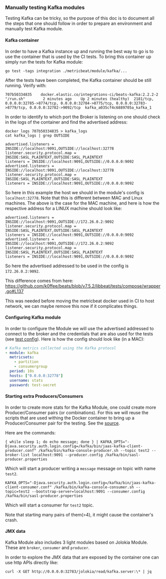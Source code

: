 ### Manually testing Kafka modules

Testing Kafka can be tricky, so the purpose of this doc is to document all the steps that one should follow in order to
prepare an environment and manually test Kafka module.

#### Kafka container

In order to have a Kafka instance up and running the best way to go is to use the container that is used by the CI tests.
To bring this container up simply run the tests for Kafka module:

`go test -tags integration ./metricbeat/module/kafka/...`


After the tests have been completed, the Kafka container should be still running. Verify with:

```console
707b50334835    docker.elastic.co/integrations-ci/beats-kafka:2.2.2-2  "/run.sh"        2 minutes ago    Up 2 minutes (healthy)  2181/tcp, 0.0.0.0:32785->8774/tcp, 0.0.0.0:32784->8775/tcp, 0.0.0.0:32783->8779/tcp, 0.0.0.0:32782->9092/tcp  kafka_a035cf4c6889705a_kafka_1
```

In order to identify to which port the Broker is listening on one should check in the logs of the container and find 
the advertised address:

```console
docker logs 707b50334835 > kafka_logs
cat kafka_logs | grep OUTSIDE

advertised.listeners = INSIDE://localhost:9091,OUTSIDE://localhost:32778
listener.security.protocol.map = INSIDE:SASL_PLAINTEXT,OUTSIDE:SASL_PLAINTEXT
listeners = INSIDE://localhost:9091,OUTSIDE://0.0.0.0:9092
advertised.listeners = INSIDE://localhost:9091,OUTSIDE://localhost:32778
listener.security.protocol.map = INSIDE:SASL_PLAINTEXT,OUTSIDE:SASL_PLAINTEXT
listeners = INSIDE://localhost:9091,OUTSIDE://0.0.0.0:9092
```

So here in this example the host we should in the module's config is `localhost:32778`.
Note that this is different between MAC and Linux machines. The above is the case for the MAC machine, and here is how 
the respective address for a LINUX machine should look like:

```console
advertised.listeners = INSIDE://localhost:9091,OUTSIDE://172.26.0.2:9092
listener.security.protocol.map = INSIDE:SASL_PLAINTEXT,OUTSIDE:SASL_PLAINTEXT
listeners = INSIDE://localhost:9091,OUTSIDE://0.0.0.0:9092
advertised.listeners = INSIDE://localhost:9091,OUTSIDE://172.26.0.2:9092
listener.security.protocol.map = INSIDE:SASL_PLAINTEXT,OUTSIDE:SASL_PLAINTEXT
listeners = INSIDE://localhost:9091,OUTSIDE://0.0.0.0:9092
```

So here the advertised addressed to be used in the config is `172.26.0.2:9092`.

This difference comes from here: https://github.com/k0ffee/beats/blob/v7.5.2/libbeat/tests/compose/wrapper.go#L137

This was needed before moving the metricbeat docker used in CI to host network, we can maybe remove this now if it complicates things.


#### Configuring Kafka module
In order to configure the Module we will use the advertised addressed to connect to the broker and the credentials
that are also used for the tests 
(see [test config](https://github.com/k0ffee/beats/blob/6c279ebf2789655725889f37820c959a8f2ea969/metricbeat/module/kafka/consumergroup/consumergroup_integration_test.go#L39)).
Here is how the config should look like (in a MAC):

```yaml
# Kafka metrics collected using the Kafka protocol
- module: kafka
  metricsets:
    - partition
    - consumergroup
  period: 10s
  hosts: ["0.0.0.0:32778"]
  username: stats
  password: test-secret
```


#### Starting extra Producers/Consumers
In order to create more stats for the Kafka Module, one could create more Producer/Consumer pairs (or combinations).
For this we will reuse the scripts that are used withing the Docker container to bring up a Producer/Consumer pair for the testing.
See the [source](https://github.com/k0ffee/beats/blob/87c49acb60b277a24c60c3956e9b4e23a644bce8/metricbeat/module/kafka/_meta/run.sh#L75).

Here are the commands:

```console
{ while sleep 1; do echo message; done } | KAFKA_OPTS="-Djava.security.auth.login.config=/kafka/bin/jaas-kafka-client-producer.conf" /kafka/bin/kafka-console-producer.sh --topic test2 --broker-list localhost:9091 --producer.config /kafka/bin/sasl-producer.properties
```

Which will start a producer writing a `message` message on topic with name `test2`.

```console
KAFKA_OPTS="-Djava.security.auth.login.config=/kafka/bin/jaas-kafka-client-consumer.conf" /kafka/bin/kafka-console-consumer.sh --topic=test2 --bootstrap-server=localhost:9091 --consumer.config /kafka/bin/sasl-producer.properties
```
Which will start a consumer for `test2` topic.

Note that starting many pairs of them(>4), it might cause the container's crash.

#### JMX data
Kafka Module also includes 3 light modules based on Jolokia Module. These are `broker`, `consumer` and `producer`.

In order to explore the JMX data that are exposed by the container one can use http APIs directly like:

```console
curl -X GET http://0.0.0.0:32783/jolokia/read/kafka.server:\* | jq
```
